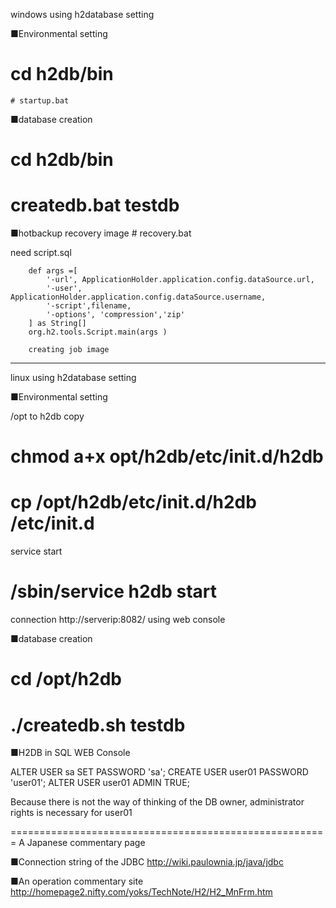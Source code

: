 windows using h2database setting

■Environmental setting

  # cd h2db/bin 
	# startup.bat

■database creation
  # cd h2db/bin
  # createdb.bat testdb

■hotbackup recovery image
	# recovery.bat 


need script.sql 

		def args =[
			'-url', ApplicationHolder.application.config.dataSource.url,
			'-user', ApplicationHolder.application.config.dataSource.username, 
			'-script',filename,
			'-options', 'compression','zip'
		] as String[]
		org.h2.tools.Script.main(args ) 

		creating job image

-----------------------------------------

linux using h2database setting

■Environmental setting

/opt to h2db copy
  # chmod a+x opt/h2db/etc/init.d/h2db
  # cp /opt/h2db/etc/init.d/h2db /etc/init.d

  service start
  # /sbin/service h2db start

connection 
  http://serverip:8082/
using web console


■database creation
  # cd /opt/h2db
  # ./createdb.sh testdb



■H2DB in SQL
  WEB Console

  ALTER USER sa SET PASSWORD 'sa';
  CREATE USER user01 PASSWORD 'user01';
  ALTER USER user01 ADMIN TRUE;

 Because there is not the way of thinking of the DB owner, 
administrator rights is necessary for user01

=======================================================
A Japanese commentary page

■Connection string of the JDBC
	http://wiki.paulownia.jp/java/jdbc

■An operation commentary site
	http://homepage2.nifty.com/yoks/TechNote/H2/H2_MnFrm.htm
